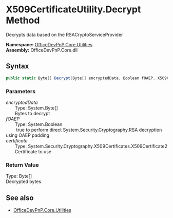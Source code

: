 # X509CertificateUtility.Decrypt Method  
Decrypts data based on the RSACryptoServiceProvider  

**Namespace:** [OfficeDevPnP.Core.Utilities](OfficeDevPnP.Core.Utilities.md)  
**Assembly:** OfficeDevPnP.Core.dll  
## Syntax
```C#
public static Byte[] Decrypt(Byte[] encryptedData, Boolean fOAEP, X509Certificate2 certificate)
```
### Parameters
*encryptedData*  
&emsp;&emsp;Type: System.Byte[]  
&emsp;&emsp;Bytes to decrypt  
*fOAEP*  
&emsp;&emsp;Type: System.Boolean  
&emsp;&emsp; true to perform direct System.Security.Cryptography.RSA decryption using OAEP padding  
*certificate*  
&emsp;&emsp;Type: System.Security.Cryptography.X509Certificates.X509Certificate2  
&emsp;&emsp;Certificate to use  
### Return Value
Type: Byte[]  
Decrypted bytes

## See also
- [OfficeDevPnP.Core.Utilities](OfficeDevPnP.Core.Utilities.md)
